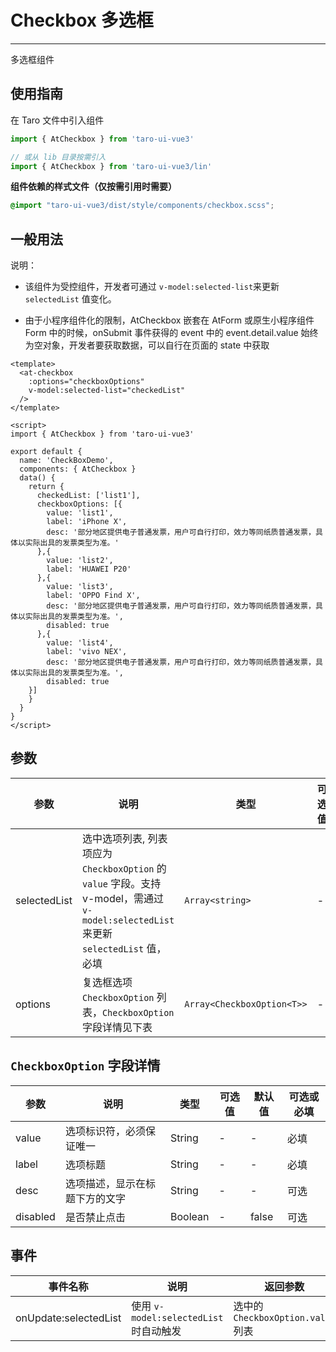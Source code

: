 # Checkbox 多选框

---
多选框组件

## 使用指南

在 Taro 文件中引入组件

```typescript
import { AtCheckbox } from 'taro-ui-vue3'

// 或从 lib 目录按需引入
import { AtCheckbox } from 'taro-ui-vue3/lin'
```

**组件依赖的样式文件（仅按需引用时需要）**

```scss
@import "taro-ui-vue3/dist/style/components/checkbox.scss";
```

## 一般用法

说明：

* 该组件为受控组件，开发者可通过 `v-model:selected-list`来更新 `selectedList` 值变化。

* 由于小程序组件化的限制，AtCheckbox 嵌套在 AtForm 或原生小程序组件 Form 中的时候，onSubmit 事件获得的 event 中的 event.detail.value 始终为空对象，开发者要获取数据，可以自行在页面的 state 中获取

```vue
<template>
  <at-checkbox
    :options="checkboxOptions"
    v-model:selected-list="checkedList"
  />
</template>

<script>
import { AtCheckbox } from 'taro-ui-vue3'

export default {
  name: 'CheckBoxDemo',
  components: { AtCheckbox }
  data() {
    return {
      checkedList: ['list1'],
      checkboxOptions: [{
        value: 'list1',
        label: 'iPhone X',
        desc: '部分地区提供电子普通发票，用户可自行打印，效力等同纸质普通发票，具体以实际出具的发票类型为准。'
      },{
        value: 'list2',
        label: 'HUAWEI P20'
      },{
        value: 'list3',
        label: 'OPPO Find X',
        desc: '部分地区提供电子普通发票，用户可自行打印，效力等同纸质普通发票，具体以实际出具的发票类型为准。',
        disabled: true
      },{
        value: 'list4',
        label: 'vivo NEX',
        desc: '部分地区提供电子普通发票，用户可自行打印，效力等同纸质普通发票，具体以实际出具的发票类型为准。',
        disabled: true
    }]
    }
  }
}
</script>

```


## 参数

| 参数         | 说明         | 类型  | 可选值 | 默认值 |
| ------------ | ---------- | ----- | ------ | ------ |
| selectedList | 选中选项列表, 列表项应为 `CheckboxOption` 的 `value` 字段。支持 v-model，需通过 `v-model:selectedList` 来更新 `selectedList` 值，必填 | `Array<string>` | -      | -      |
| options      | 复选框选项 `CheckboxOption` 列表，`CheckboxOption` 字段详情见下表 | `Array<CheckboxOption<T>>` | -      | -      |


## `CheckboxOption` 字段详情

| 参数     | 说明     | 类型    | 可选值 | 默认值 | 可选或必填 |
| -------- | -------| ------- | ------ | ------ | ------- |
| value    | 选项标识符，必须保证唯一 | String  | -  | -  | 必填  |
| label    | 选项标题  | String  | -      | -      | 必填       |
| desc     | 选项描述，显示在标题下方的文字 | String  | - | - | 可选 |
| disabled | 是否禁止点击  | Boolean | -      | false  | 可选  |

## 事件

| 事件名称 | 说明                     | 返回参数          |
| -------- | ------------------------ | ----------------- |
| onUpdate:selectedList | 使用 `v-model:selectedList` 时自动触发 | 选中的 `CheckboxOption.value` 列表 |
